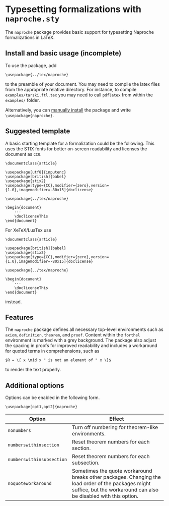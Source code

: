 # Typesetting formalizations with `naproche.sty`

The `naproche` package provides basic support for typesetting Naproche formalizations in LaTeX.


## Install and basic usage (incomplete)

To use the package, add

```TeX
\usepackage{../tex/naproche}
```

to the preamble of your document.
You may need to compile the latex files from the appropriate relative directory. For instance, to compile
`examples/tarski.ftl.tex` you may need to call `pdflatex` from within the `examples/` folder.


Alternatively, you can [manually install](https://en.wikibooks.org/wiki/LaTeX/Installing_Extra_Packages#Manual_installation) the package and write `\usepackage{naproche}`.

## Suggested template


A basic starting template for a formalization could be the following.
This uses the STIX fonts for better on-screen readability
and licenses the document as `CC0`.

```TeX
\documentclass{article}

\usepackage[utf8]{inputenc}
\usepackage[british]{babel}
\usepackage{stix2}
\usepackage[type={CC},modifier={zero},version={1.0},imagemodifier=-80x15]{doclicense}

\usepackage{../tex/naproche}

\begin{document}
    ···
    \doclicenseThis
\end{document}
```

For XeTeX/LuaTex use
```TeX
\documentclass{article}

\usepackage[british]{babel}
\usepackage{stix2}
\usepackage[type={CC},modifier={zero},version={1.0},imagemodifier=-80x15]{doclicense}

\usepackage{../tex/naproche}

\begin{document}
    ···
    \doclicenseThis
\end{document}
```
instead.




## Features

The `naproche` package defines all necessary top-level environments such as `axiom`, `definition`, `theorem`, and `proof`.
Content within the `forthel` environment is marked with a grey background.
The package also adjust the spacing in proofs for improved readability and includes a workaround for quoted terms in comprehensions, such as
```TeX
$R = \{ x \mid x " is not an element of " x \}$
```
to render the text properly.


## Additional options

Options can be enabled in the following form.

```TeX
\usepackage[opt1,opt2]{naproche}
```

| Option | Effect |
| ----- | ------ |
| `nonumbers` | Turn off numbering for theorem-like environments. |
| `numberswithinsection` | Reset theorem numbers for each section. |
| `numberswithinsubsection` | Reset theorem numbers for each subsection. |
| `noquoteworkaround` | Sometimes the quote workaround breaks other packages. Changing the load order of the packages might suffice, but the workaround can also be disabled with this option. |
